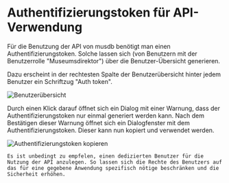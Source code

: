 # Authentifizierungstoken für API-Verwendung

Für die Benutzung der API von musdb benötigt man einen Authentifizierungstoken. Solche lassen sich (von Benutzern mit der Benutzerrolle "Museumsdirektor") über die Benutzer-Übersicht generieren.

Dazu erscheint in der rechtesten Spalte der Benutzerübersicht hinter jedem Benutzer ein Schriftzug "Auth token".

![Benutzerübersicht](../../assets/musdb/benutzer/Benutzer-Auth-Token-1.avif)

Durch einen Klick darauf öffnet sich ein Dialog mit einer Warnung, dass der Authentifizierungstoken nur einmal generiert werden kann. Nach dem Bestätigen dieser Warnung öffnet sich ein Dialogfenster mit dem Authentifizierungstoken. Dieser kann nun kopiert und verwendet werden.

![Authentifizierungstoken kopieren](../../assets/musdb/benutzer/Benutzer-Auth-Token-2.avif)

```warn
Es ist unbedingt zu empfelen, einen dedizierten Benutzer für die Nutzung der API anzulegen. So lassen sich die Rechte des Benutzers auf das für eine gegebene Anwendung spezifisch nötige beschränken und die Sicherheit erhöhen.
```
